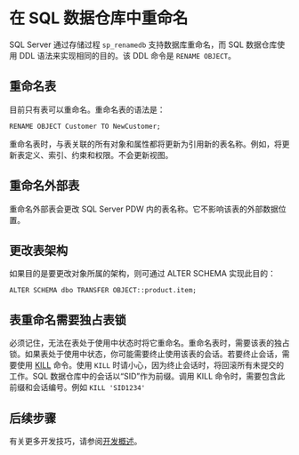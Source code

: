 <properties
   pageTitle="在 SQL 数据仓库中重命名 | Azure"
   description="有关在开发解决方案时于 Azure SQL 数据仓库中重命名表的技巧。"
   services="sql-data-warehouse"
   documentationCenter="NA"
   authors="twounder"
   manager="barbkess"
   editor=""/>

<tags
   ms.service="sql-data-warehouse"
   ms.date="03/03/2016"
   wacn.date="04/11/2016"/>

# 在 SQL 数据仓库中重命名
SQL Server 通过存储过程 ```sp_renamedb``` 支持数据库重命名，而 SQL 数据仓库使用 DDL 语法来实现相同的目的。该 DDL 命令是 ```RENAME OBJECT```。

## 重命名表

目前只有表可以重命名。重命名表的语法是：

```
RENAME OBJECT Customer TO NewCustomer;
```

重命名表时，与表关联的所有对象和属性都将更新为引用新的表名称。例如，将更新表定义、索引、约束和权限。不会更新视图。

## 重命名外部表

重命名外部表会更改 SQL Server PDW 内的表名称。它不影响该表的外部数据位置。

## 更改表架构
如果目的是要更改对象所属的架构，则可通过 ALTER SCHEMA 实现此目的：

```
ALTER SCHEMA dbo TRANSFER OBJECT::product.item;
```

## 表重命名需要独占表锁

必须记住，无法在表处于使用中状态时将它重命名。重命名表时，需要该表的独占锁。如果表处于使用中状态，你可能需要终止使用该表的会话。若要终止会话，需要使用 [KILL](https://msdn.microsoft.com/zh-cn/library/ms173730.aspx) 命令。使用 ```KILL``` 时请小心，因为终止会话时，将回滚所有未提交的工作。SQL 数据仓库中的会话以“SID”作为前缀。调用 KILL 命令时，需要包含此前缀和会话编号。例如 ```KILL 'SID1234'```


## 后续步骤
有关更多开发技巧，请参阅[开发概述][]。

<!--Image references-->

<!--Article references-->
[开发概述]: /documentation/articles/sql-data-warehouse-overview-develop

<!---HONumber=Mooncake_0321_2016-->